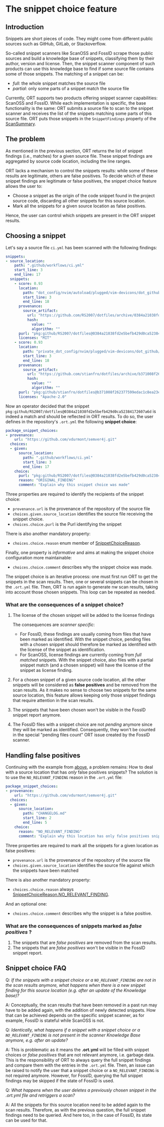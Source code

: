 # The snippet choice feature

## Introduction

Snippets are short pieces of code.
They might come from different public sources such as GitHub, GitLab, or Stackoverflow.

So-called snippet scanners like ScanOSS and FossID scrape those public sources and build a knowledge base of snippets, classifying them by their author, version and license.
Then, the snippet scanner component of such products can use this knowledge base to find if some source file contains some of those snippets.
The matching of a snippet can be:

* *full*: the whole snippet matches the source file
* *partial*: only some parts of a snippet match the source file

Currently, ORT supports two products offering snippet scanner capabilities:
ScanOSS and FossID.
While each implementation is specific, the base functionality is the same:
ORT submits a source file to scan to the snippet scanner and receives the list of the snippets matching some parts of this source file.
ORT puts those snippets in the `SnippetFindings` property of the [ScanSummary](https://github.com/oss-review-toolkit/ort/blob/main/model/src/main/kotlin/ScanSummary.kt).

## The problem

As mentioned in the previous section, ORT returns the list of snippet findings (i.e., matches) for a given source file.
These snippet findings are aggregated by source code location, including the line ranges.

ORT lacks a mechanism to control the snippets results: while some of these results are legitimate, others are false positives.
To decide which of these snippet findings are legitimate or false positives, the snippet choice feature allows the user to:

* Choose a snippet as the origin of the code snippet found in the project source code, discarding all other snippets for this source location.
* Mark all the snippets for a given source location as false positives.

Hence, the user can control which snippets are present in the ORT snippet results.

## Choosing a snippet

Let's say a source file `ci.yml` has been scanned with the following findings:

```yaml
snippets:
- source_location:
    path: ".github/workflows/ci.yml"
    start_line: 3
    end_line: 17
  snippets:
    - score: 0.93
      location:
        path: "dot_config/nvim/autoload/plugged/vim-devicons/dot_github/workflows/vint.yml"
        start_line: 3
        end_line: 18
      provenance:
        source_artifact:
          url: "https://github.com/RS2007/dotfiles/archive/0384a21038fd2e5befb429d0ca52384172607a6d.tar.gz"
          hash:
            value: ""
            algorithm: ""
      purl: "pkg:github/RS2007/dotfiles@0384a21038fd2e5befb429d0ca52384172607a6d"
      licenses: "MIT"
    - score: 0.93
      location:
        path: "private_dot_config/nvim/plugged/vim-devicons/dot_github/workflows/vint.yml"
        start_line: 3
        end_line: 18
      provenance:
        source_artifact:
          url: "https://github.com/stianfro/dotfiles/archive/b371008f262377599edac1c8ea23ef53da82f832.tar.gz"
          hash:
            value: ""
            algorithm: ""
      purl: "pkg:github/stianfro/dotfiles@b371008f262377599edac1c8ea23ef53da82f832"
      licenses: "Apache-2.0"
```

Now an operator decided that the snippet `pkg:github/RS2007/dotfiles@0384a21038fd2e5befb429d0ca52384172607a6d` is indeed a match and should be reflected in ORT results.
To do so, the user defines in the repository's `.ort.yml` the following **snippet choice**:

```yaml
package_snippet_choices:
- provenance:
    url: "https://github.com/vdurmont/semver4j.git"
  choices:
  - given:
      source_location:
        path: ".github/workflows/ci.yml"
        start_line: 3
        end_line: 17
    choice:
      purl: "pkg:github/RS2007/dotfiles@0384a21038fd2e5befb429d0ca52384172607a6d"
      reason: "ORIGINAL_FINDING"
      comment: "Explain why this snippet choice was made"
```

Three properties are required to identify the recipients of the snippet choice:

* `provenance.url` is the provenance of the repository of the source file
* `choices.given.source_location` identifies the source file receiving the snippet choice.
* `choices.choice.purl` is the Purl identifying the snippet

There is also another mandatory property:

* `choices.choice.reason` enum member of [SnippetChoiceReason](https://github.com/oss-review-toolkit/ort/blob/main/model/src/main/kotlin/config/snippet/SnippetChoiceReason.kt).

Finally, one property is *informative* and aims at making the snippet choice configuration more maintainable:

* `choices.choice.comment` describes why the snippet choice was made.

The snippet choice is an iterative process:
one must first run ORT to get the snippets in the scan results.
Then, one or several snippets can be chosen in the `.ort.yml` file.
Then, ORT is run again to generate nw scan results, taking into account those chosen snippets.
This loop can be repeated as needed.

### What are the consequences of a snippet choice?

1. The license of the chosen snippet will be added to the license findings

   The consequences are *scanner specific*:

   * For FossID, these findings are usually coming from files that have been marked as identified.
     With the snippet choice, pending files with a chosen snippet should therefore be marked as identified with the license of the snippet as identification.
   * For ScanOSS, license findings are currently coming from *full matched* snippets.
     With the snippet choice, also files with a partial snippet match (and a chosen snippet) will have the license of the snippet as license finding.

2. For a chosen snippet of a given source code location, all the other snippets will be considered as **false positives** and be removed from the scan results.
   As it makes no sense to choose two snippets for the same source location, this feature allows keeping only those snippet findings that require attention in the scan results.
3. The snippets that have been chosen won't be visible in the FossID snippet report anymore.
4. The FossID files with a snippet choice are not *pending* anymore since they will be marked as identified.
   Consequently, they won't be counted in the special "pending files count" ORT issue created by the FossID scanner.

## Handling false positives

Continuing with the example from [above](snippet-choice.md#choosing-a-snippet), a problem remains:
How to deal with a source location that has *only* false positives snippets?
The solution is to use the `NO_RELEVANT_FINDING` reason in the `.ort.yml` file:

```yaml
package_snippet_choices:
- provenance:
    url: "https://github.com/vdurmont/semver4j.git"
  choices:
  - given:
      source_location:
        path: "CHANGELOG.md"
        start_line: 2
        end_line: 5
    choice:
      reason: "NO_RELEVANT_FINDING"
      comment: "Explain why this location has only false positives snippets"
```

Three properties are required to mark all the snippets for a given location as false positives:

* `provenance.url` is the provenance of the repository of the source file
* `choices.given.source_location` identifies the source file against which the snippets have been matched

There is also another mandatory property:

* `choices.choice.reason` always [SnippetChoiceReason.NO_RELEVANT_FINDING](https://github.com/oss-review-toolkit/ort/blob/main/model/src/main/kotlin/config/snippet/SnippetChoiceReason.kt#L26).

And an optional one:

* `choices.choice.comment` describes why the snippet is a false positive.

### What are the consequences of snippets marked as *false positives* ?

1. The snippets that are *false positives* are removed from the scan results.
2. The snippets that are *false positives* won't be visible in the FossID snippet report.

## Snippet choice FAQ

Q:
*If the snippets with a snippet choice or a `NO_RELEVANT_FINDING` are not in the scan results anymore, what happens when there is a new snippet finding for this source location (e.g. after an update of the Knowledge base)?*

A:
Conceptually, the scan results that have been removed in a past run may have to be added again, with the addition of newly detected snippets.
How that can be achieved depends on the specific snippet scanner, as for example, FossID is stateful while ScanOSS is not.

Q:
*Identically, what happens if a snippet with a snippet choice or a `NO_RELEVANT_FINDING` is not present in the scanner Knowledge Base anymore, e.g. after an update?*

A:
This is problematic as it means the **.ort.yml** will be filled with snippet choices or *false positives* that are not relevant anymore, i.e. garbage data.
This is the responsibility of ORT to always query the full snippet findings and compare them with the entries in the `.ort.yml` file.
Then, an issue can be raised to notify the user that a snippet choice or a `NO_RELEVANT_FINDING` is not required anymore.
However, for FossID, querying the full snippet findings may be skipped if the state of FossID is used.

Q:
*What happens when the user deletes a previously chosen snippet in the .ort.yml file and retriggers a scan?*

A:
All the snippets for this source location need to be added again to the scan results.
Therefore, as with the previous question, the full snippet findings need to be queried.
And here too, in the case of FossID, its state can be used for that.
